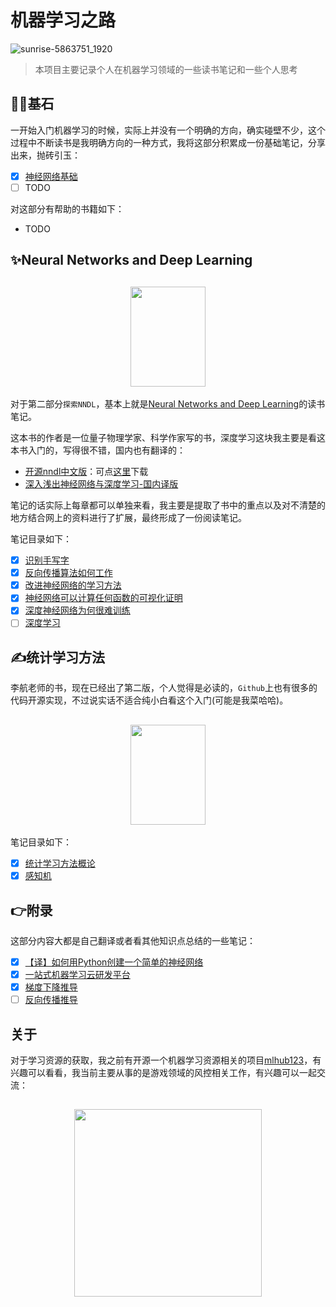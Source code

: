 # 机器学习之路

![sunrise-5863751_1920](https://gitee.com/howie6879/oss/raw/master/uPic/sunrise-5863751_1920.png)

> 本项目主要记录个人在机器学习领域的一些读书笔记和一些个人思考

## 👨‍🚀基石

一开始入门机器学习的时候，实际上并没有一个明确的方向，确实碰壁不少，这个过程中不断读书是我明确方向的一种方式，我将这部分积累成一份基础笔记，分享出来，抛砖引玉：

- [x] [神经网络基础](https://www.howie6879.cn/ml_book/docs/01_basic/01.%E7%A5%9E%E7%BB%8F%E7%BD%91%E7%BB%9C%E5%9F%BA%E7%A1%80/)
- [ ] TODO

对这部分有帮助的书籍如下：

- TODO

## ✨Neural Networks and Deep Learning

<h2 align=center>
<img src="https://gitee.com/howie6879/oss/raw/master/uPic/FCVxsG.jpg" width='120px' height='160px'>
</h2>

对于第二部分`探索NNDL`，基本上就是[Neural Networks and Deep Learning](http://neuralnetworksanddeeplearning.com/)的读书笔记。


这本书的作者是一位量子物理学家、科学作家写的书，深度学习这块我主要是看这本书入门的，写得很不错，国内也有翻译的：

- [开源nndl中文版](https://github.com/zhanggyb/nndl)：可点[这里](./.files/书籍/nndl-ebook.pdf)下载
- [深入浅出神经网络与深度学习-国内译版](https://www.ituring.com.cn/book/2789)

笔记的话实际上每章都可以单独来看，我主要是提取了书中的重点以及对不清楚的地方结合网上的资料进行了扩展，最终形成了一份阅读笔记。

笔记目录如下：

- [x] [识别手写字](https://www.howie6879.cn/ml_book/docs/02_nndl/01.%E8%AF%86%E5%88%AB%E6%89%8B%E5%86%99%E5%AD%97/)
- [x] [反向传播算法如何工作](https://www.howie6879.cn/ml_book/docs/02_nndl/02.%E5%8F%8D%E5%90%91%E4%BC%A0%E6%92%AD%E7%AE%97%E6%B3%95%E5%A6%82%E4%BD%95%E5%B7%A5%E4%BD%9C/)
- [x] [改进神经⽹络的学习⽅法](https://www.howie6879.cn/ml_book/docs/02_nndl/03.%E6%94%B9%E8%BF%9B%E7%A5%9E%E7%BB%8F%E7%BB%9C%E7%9A%84%E5%AD%A6%E4%B9%A0%E6%B3%95/)
- [x] [神经⽹络可以计算任何函数的可视化证明](https://www.howie6879.cn/ml_book/docs/02_nndl/04.%E7%A5%9E%E7%BB%8F%E7%BB%9C%E5%8F%AF%E4%BB%A5%E8%AE%A1%E7%AE%97%E4%BB%BB%E4%BD%95%E5%87%BD%E6%95%B0%E7%9A%84%E5%8F%AF%E8%A7%86%E5%8C%96%E8%AF%81%E6%98%8E/)
- [x] [深度神经⽹络为何很难训练](https://www.howie6879.cn/ml_book/docs/02_nndl/05.%E6%B7%B1%E5%BA%A6%E7%A5%9E%E7%BB%8F%E7%BB%9C%E4%B8%BA%E4%BD%95%E5%BE%88%E9%9A%BE%E8%AE%AD%E7%BB%83/)
- [ ] [深度学习]()

## ✍️统计学习方法

李航老师的书，现在已经出了第二版，个人觉得是必读的，`Github`上也有很多的代码开源实现，不过说实话不适合纯小白看这个入门(可能是我菜哈哈)。

<h2 align=center>
<img src="https://raw.githubusercontent.com/howie6879/oss/master/uPic/VB7XHu.jpg" width='120px' height='160px'>
</h2>

笔记目录如下：

- [x] [统计学习方法概论](https://www.howie6879.cn/ml_book/docs/03_lihang/01.%E7%BB%9F%E8%AE%A1%E5%AD%A6%E4%B9%A0%E6%96%B9%E6%B3%95%E6%A6%82%E8%AE%BA/)
- [x] [感知机](https://www.howie6879.cn/ml_book/docs/03_lihang/02.%E6%84%9F%E7%9F%A5%E6%9C%BA/)

## 👉附录

这部分内容大都是自己翻译或者看其他知识点总结的一些笔记：

- [x] [【译】如何用Python创建一个简单的神经网络](https://www.howie6879.cn/ml_book/docs/04_appendix/01.%E8%AF%91%E5%A6%82%E4%BD%95%E7%94%A8python%E5%88%9B%E5%BB%BA%E4%B8%80%E4%B8%AA%E7%AE%80%E5%8D%95%E7%9A%84%E7%A5%9E%E7%BB%8F%E7%BD%91%E7%BB%9C/)
- [x] [一站式机器学习云研发平台](https://www.howie6879.cn/ml_book/docs/04_appendix/00.%E4%B8%80%E7%AB%99%E5%BC%8F%E6%9C%BA%E5%99%A8%E5%AD%A6%E4%B9%A0%E4%BA%91%E7%A0%94%E5%8F%91%E5%B9%B3%E5%8F%B0/)
- [x] [梯度下降推导](https://www.howie6879.cn/ml_book/docs/04_appendix/02.%E6%A2%AF%E5%BA%A6%E4%B8%8B%E9%99%8D%E6%95%B0%E5%AD%A6%E6%8E%A8%E5%AF%BC/)
- [ ] [反向传播推导](./附录/反向传播推导.md)

## 关于

对于学习资源的获取，我之前有开源一个机器学习资源相关的项目[mlhub123](https://github.com/howie6879/mlhub123)，有兴趣可以看看，我当前主要从事的是游戏领域的风控相关工作，有兴趣可以一起交流：

<h2 align=center>
<img src="https://gitee.com/howie6879/oss/raw/master/uPic/qrcode_for_gh_3f02ace79dfb_258.jpg" width='300px' height='300px'>
</h2>


